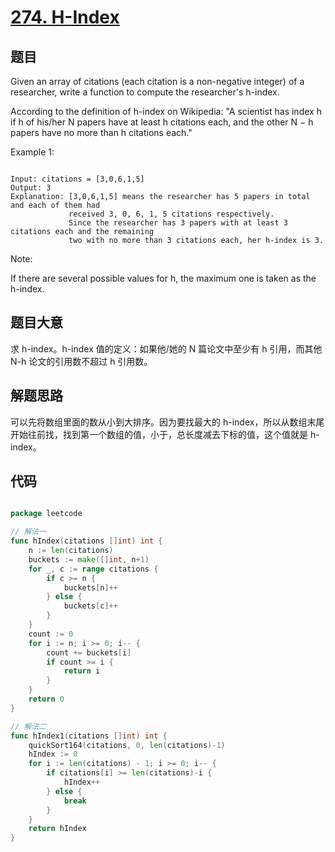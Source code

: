 # [274. H-Index](https://leetcode.com/problems/h-index/)

## 题目

Given an array of citations (each citation is a non-negative integer) of a researcher, write a function to compute the researcher's h-index.

According to the definition of h-index on Wikipedia: "A scientist has index h if h of his/her N papers have at least h citations each, and the other N − h papers have no more than h citations each."

Example 1:

```

Input: citations = [3,0,6,1,5]
Output: 3 
Explanation: [3,0,6,1,5] means the researcher has 5 papers in total and each of them had 
             received 3, 0, 6, 1, 5 citations respectively. 
             Since the researcher has 3 papers with at least 3 citations each and the remaining 
             two with no more than 3 citations each, her h-index is 3.

```

Note: 

If there are several possible values for h, the maximum one is taken as the h-index.



## 题目大意

求 h-index。h-index 值的定义：如果他/她的 N 篇论文中至少有 h 引用，而其他 N-h 论文的引用数不超过 h 引用数。

## 解题思路

可以先将数组里面的数从小到大排序。因为要找最大的 h-index，所以从数组末尾开始往前找，找到第一个数组的值，小于，总长度减去下标的值，这个值就是 h-index。


## 代码

```go

package leetcode

// 解法一
func hIndex(citations []int) int {
	n := len(citations)
	buckets := make([]int, n+1)
	for _, c := range citations {
		if c >= n {
			buckets[n]++
		} else {
			buckets[c]++
		}
	}
	count := 0
	for i := n; i >= 0; i-- {
		count += buckets[i]
		if count >= i {
			return i
		}
	}
	return 0
}

// 解法二
func hIndex1(citations []int) int {
	quickSort164(citations, 0, len(citations)-1)
	hIndex := 0
	for i := len(citations) - 1; i >= 0; i-- {
		if citations[i] >= len(citations)-i {
			hIndex++
		} else {
			break
		}
	}
	return hIndex
}

```